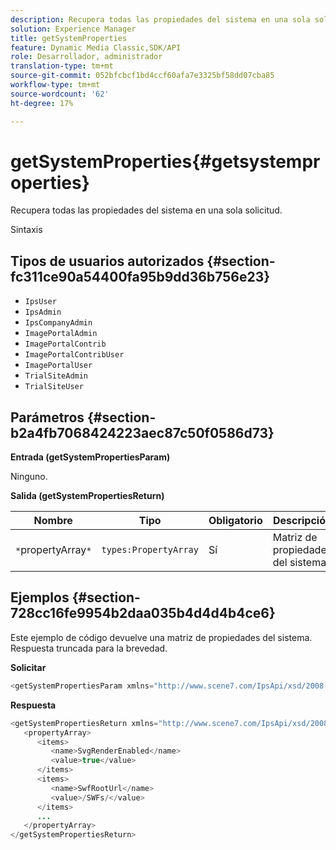 ```yaml
---
description: Recupera todas las propiedades del sistema en una sola solicitud.
solution: Experience Manager
title: getSystemProperties
feature: Dynamic Media Classic,SDK/API
role: Desarrollador, administrador
translation-type: tm+mt
source-git-commit: 052bfcbcf1bd4ccf60afa7e3325bf58dd07cba85
workflow-type: tm+mt
source-wordcount: '62'
ht-degree: 17%

---
```



# getSystemProperties{#getsystemproperties}

Recupera todas las propiedades del sistema en una sola solicitud.

Sintaxis

## Tipos de usuarios autorizados {#section-fc311ce90a54400fa95b9dd36b756e23}

* `IpsUser`
* `IpsAdmin`
* `IpsCompanyAdmin`
* `ImagePortalAdmin`
* `ImagePortalContrib`
* `ImagePortalContribUser`
* `ImagePortalUser`
* `TrialSiteAdmin`
* `TrialSiteUser`

## Parámetros {#section-b2a4fb7068424223aec87c50f0586d73}

**Entrada (getSystemPropertiesParam)**

Ninguno.

**Salida (getSystemPropertiesReturn)**

| Nombre | Tipo | Obligatorio | Descripción |
|---|---|---|---|
| `*`propertyArray`*` | `types:PropertyArray` | Sí | Matriz de propiedades del sistema. |

## Ejemplos {#section-728cc16fe9954b2daa035b4d4d4b4ce6}

Este ejemplo de código devuelve una matriz de propiedades del sistema. Respuesta truncada para la brevedad.

**Solicitar**

```java
<getSystemPropertiesParam xmlns="http://www.scene7.com/IpsApi/xsd/2008-09-10"/>
```

**Respuesta**

```java
<getSystemPropertiesReturn xmlns="http://www.scene7.com/IpsApi/xsd/2008-09-10"> 
   <propertyArray> 
      <items> 
         <name>SvgRenderEnabled</name> 
         <value>true</value> 
      </items> 
      <items> 
         <name>SwfRootUrl</name> 
         <value>/SWFs/</value> 
      </items> 
      ... 
   </propertyArray> 
</getSystemPropertiesReturn>
```

